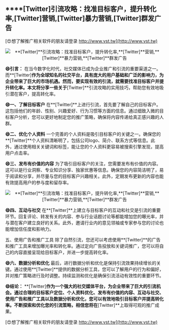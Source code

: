 ## ****[Twitter]**引流攻略：找准目标客户，提升转化率,**[Twitter]**营销,**[Twitter]**暴力营销,**[Twitter]**群发广告**

[😍想了解推广相关软件的朋友请登录 http://www.vst.tw](http://www.vst.tw)

 <center><img src="https://vst.tw/MP4/tuiguang/png/5.png" alt="**[Twitter]**引流攻略：找准目标客户，提升转化率,**[Twitter]**营销,**[Twitter]**暴力营销,**[Twitter]**群发广告"></center>

**😄引言：**
在当今数字化时代，社交媒体已成为企业推广和引流的重要渠道之一。而**[Twitter]**作为全球知名的社交平台，具有庞大的用户基础和广泛的影响力，为企业带来了巨大的市场机遇。然而，要实现有效的引流，就需要找准目标客户并提升转化率。本文将分享一些关于**[Twitter]**引流攻略的实用技巧，帮助您有效地吸引潜在客户，提高转化率。

**😄一、了解目标客户**
在**[Twitter]**上进行引流，首先要了解自己的目标客户。这包括他们的年龄、性别、兴趣爱好、行为习惯等方面的信息。通过细致入微的目标客户分析，您可以更好地制定您的推广策略，确保将内容传递给真正感兴趣的人群。

**😄二、优化个人资料**
一个完善的个人资料是吸引目标客户的关键之一。确保您的**[Twitter]**个人资料清晰明了，包括公司logo、简介、联系方式等信息。此外，通过使用相关关键词和标签，能让您的个人资料更容易被搜索引擎发现，提高用户点击率。

**😄三、发布有价值的内容**
为了吸引目标客户的关注，您需要发布有价值的内容。这可以是行业洞察、专业知识分享、独家优惠等信息。确保您的内容简洁明了，易于阅读和分享，并尽量与您的目标客户兴趣相关。此外，定期发布更新的内容也能有效提高用户的参与度和留存率。

 <center><img src="https://vst.tw/MP4/tuiguang/png/3.png" alt="**[Twitter]**引流攻略：找准目标客户，提升转化率,**[Twitter]**营销,**[Twitter]**暴力营销,**[Twitter]**群发广告"></center>

**😄四、互动与社交**
在**[Twitter]**上建立与目标客户的互动和社交是引流的重要环节。回复评论、转发有关的内容、参与行业话题讨论等都能增加您的曝光率，并与潜在客户建立良好的关系。此外，邀请行业内的意见领袖或专家参与您的讨论也能增加信任度和影响力。

五、使用广告和推广工具
除了自然引流，您还可以考虑使用**[Twitter]**的广告和推广工具来增加曝光率和转化率。通过定向广告投放和关键词推广，您可以将自己的内容直接呈现给目标客户，并进一步提高转化率。

**😄六、数据分析和优化**
最后，进行数据分析和优化是保持引流效果持续增长的关键。通过使用**[Twitter]**提供的数据分析工具，您可以了解用户的行为和偏好，并对推广策略进行及时调整。持续监测和优化是确保引流活动有效性的重要环节。

**😄结论：**
**[Twitter]**作为一个强大的社交媒体平台，为企业带来了巨大的引流机会。通过合理的目标客户定位、个人资料优化、发布有价值的内容、互动与社交、使用广告和推广工具以及数据分析和优化，您可以有效地吸引目标客户并提高转化率。不断探索和优化您的引流策略，相信您将在**[Twitter]**上取得可观的推广成果。

[😍想了解推广相关软件的朋友请登录 http://www.vst.tw](http://www.vst.tw)




